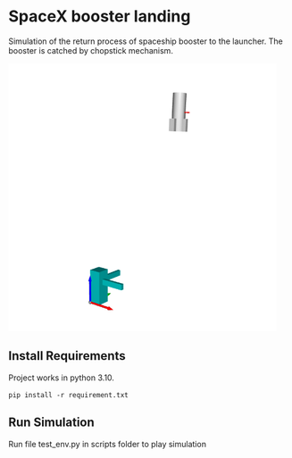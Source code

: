 # SpaceX booster landing

Simulation of the return process of spaceship booster to the launcher. The booster is catched by chopstick mechanism.

<img src="/images/simulation_env.png" width="480" height="480">

## Install Requirements
Project works in python 3.10.
 
```
pip install -r requirement.txt
```

## Run Simulation
Run file test_env.py in scripts folder to play simulation 

